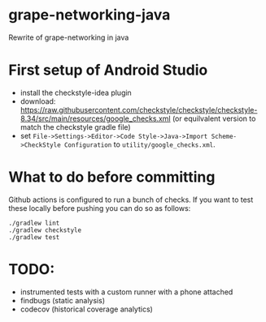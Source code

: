# grape-networking-java
Rewrite of grape-networking in java

# First setup of Android Studio
- install the checkstyle-idea plugin
- download: https://raw.githubusercontent.com/checkstyle/checkstyle/checkstyle-8.34/src/main/resources/google_checks.xml (or equilvalent version to match the checkstyle gradle file)
- set `File->Settings->Editor->Code Style->Java->Import Scheme->CheckStyle Configuration` to `utility/google_checks.xml`.

# What to do before committing
Github actions is configured to run a bunch of checks. If you want to
test these locally before pushing you can do so as follows:
```
./gradlew lint
./gradlew checkstyle
./gradlew test
```

# TODO:
 - instrumented tests with a custom runner with a phone attached
- findbugs (static analysis)
- codecov (historical coverage analytics)